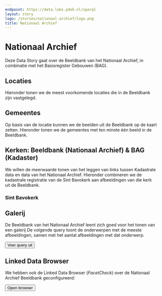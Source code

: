 ```yaml
---
endpoint: https://data.labs.pdok.nl/sparql
layout: story
logo: /stories/nationaal-archief/logo.png
title: Nationaal Archief
---
```


# Nationaal Archief

Deze Data Story gaat over de Beeldbank van het Nationaal Archief,
in combinatie met het Basisregister Gebouwen (BAG).

## Locaties

Hieronder tonen we de meest voorkomende locaties die in de Beeldbank
zijn vastgelegd.

<div data-query="http://127.0.0.1:4000/stories/nationaal-archief/#query=prefix+dce%3A+%3Chttp%3A%2F%2Fpurl.org%2Fdc%2Felements%2F1.1%2F%3E%0Aprefix+rdfs%3A+%3Chttp%3A%2F%2Fwww.w3.org%2F2000%2F01%2Frdf-schema%23%3E%0Aprefix+schema%3A+%3Chttp%3A%2F%2Fschema.org%2F%3E%0Aselect+%3Flocation+(count(%3Fimage)+as+%3Fn)+%7B%0A++%3Fimage+a+schema%3APhotograph.%0A++%7B%0A++++%3Fimage+schema%3AcontentLocation%2Frdfs%3Alabel+%3Flocation.%0A++%7D+union+%7B%0A++++%3Fimage+schema%3AcontentLocation+%3Flocation.%0A++++filter(isLiteral(%3Flocation))%0A++%7D%0A%7D%0Agroup+by+%3Flocation%0Aorder+by+desc(%3Fn)%0Alimit+20%0A&contentTypeConstruct=text%2Fturtle&contentTypeSelect=application%2Fsparql-results%2Bjson&endpoint=https%3A%2F%2Fdata.labs.pdok.nl%2Fsparql&requestMethod=POST&tabTitle=Query&headers=%7B%7D&outputFormat=gchart&outputSettings=%7B%22chartConfig%22%3A%7B%22options%22%3A%7B%22hAxis%22%3A%7B%22useFormatFromData%22%3Atrue%2C%22minValue%22%3Anull%2C%22maxValue%22%3Anull%2C%22viewWindow%22%3Anull%2C%22viewWindowMode%22%3Anull%7D%2C%22legacyScatterChartLabels%22%3Atrue%2C%22legend%22%3A%22right%22%2C%22vAxes%22%3A%5B%7B%22useFormatFromData%22%3Atrue%2C%22viewWindow%22%3A%7B%22max%22%3Anull%2C%22min%22%3Anull%7D%2C%22minValue%22%3Anull%2C%22maxValue%22%3Anull%7D%2C%7B%22useFormatFromData%22%3Atrue%2C%22viewWindow%22%3A%7B%22max%22%3Anull%2C%22min%22%3Anull%7D%2C%22minValue%22%3Anull%2C%22maxValue%22%3Anull%7D%5D%2C%22isStacked%22%3Afalse%2C%22booleanRole%22%3A%22certainty%22%2C%22width%22%3A600%2C%22height%22%3A371%7D%2C%22state%22%3A%7B%7D%2C%22view%22%3A%7B%22columns%22%3Anull%2C%22rows%22%3Anull%7D%2C%22isDefaultVisualization%22%3Afalse%2C%22chartType%22%3A%22ColumnChart%22%7D%2C%22motionChartState%22%3Anull%7D"
     data-query-sparql="locaties.rq"
     data-query-output="gchart">
</div>

## Gemeentes

Op basis van de locatie kunnen we de beelden uit de Beeldbank op de
kaart zetten.  Hieronder tonen we de gemeentes met ten minste één
beeld in de Beeldbank.

<div data-query
     data-query-endpoint="https://api.demo.triply.cc/datasets/kadaster/brt/services/sparql/sparql"
     data-query-sparql="gemeentes.rq"
     data-query-output="leaflet">
</div>

## Kerken: Beeldbank (Nationaal Archief) & BAG (Kadaster)

We willen de meerwaarde tonen van het leggen van links tussen
Kadastrale data en data van het Nationaal Archief.  Hieronder
combineren we de kadastrale registratie van de Sint Bavokerk aan
afbeeldingen van die kerk uit de Beeldbank.

### Sint Bavokerk

<div data-query
     data-query-output="leaflet"
     data-query-sparql="sint-bavokerk-graphdb.rq"></div>

<!--
<a href="https://nightly.yasgui.triply.cc/#query=prefix%20bag%3A%20%3Chttp%3A%2F%2Fbag.basisregistraties.overheid.nl%2Fdef%2Fbag%23%3E%0Aprefix%20dce%3A%20%3Chttp%3A%2F%2Fpurl.org%2Fdc%2Felements%2F1.1%2F%3E%0Aprefix%20geo%3A%20%3Chttp%3A%2F%2Fwww.opengis.net%2Font%2Fgeosparql%23%3E%0Aprefix%20pand%3A%20%3Chttp%3A%2F%2Fbag.basisregistraties.overheid.nl%2Fbag%2Fid%2Fpand%2F%3E%0Aprefix%20owl%3A%20%3Chttp%3A%2F%2Fwww.w3.org%2F2002%2F07%2Fowl%23%3E%0Aprefix%20rdfs%3A%20%3Chttp%3A%2F%2Fwww.w3.org%2F2000%2F01%2Frdf-schema%23%3E%0Aprefix%20schema%3A%20%3Chttp%3A%2F%2Fschema.org%2F%3E%0Aprefix%20xsd%3A%20%3Chttp%3A%2F%2Fwww.w3.org%2F2001%2FXMLSchema%23%3E%0Aselect%20%3Fshape%20%3FshapeHeight%20%3FshapeLabel%20%3FshapeName%20%7B%0A%20%20bind(40%20as%20%3FshapeHeight)%0A%20%20%7B%0A%20%20%20%20select%0A%20%20%20%20%20%20(sample(%3Ftitle)%20as%20%3Ftitle)%0A%20%20%20%20%20%20(group_concat(%3Fwidget%3Bseparator%3D'%3Chr%3E')%20as%20%3Fwidgets)%0A%20%20%20%20%7B%0A%20%20%20%20%20%20%7B%0A%20%20%20%20%20%20%20%20select%0A%20%20%20%20%20%20%20%20%20%20%3Fimage%0A%20%20%20%20%20%20%20%20%20%20(strdt(%3FdateStr%2Cxsd%3Adate)%20as%20%3Fdate)%0A%20%20%20%20%20%20%20%20%20%20%3Fdescription%0A%20%20%20%20%20%20%20%20%20%20(group_concat(distinct%20%3Fformat%3Bseparator%3D'%2C%20')%20as%20%3Fformat)%0A%20%20%20%20%20%20%20%20%20%20%3Fpand%0A%20%20%20%20%20%20%20%20%20%20(group_concat(distinct%20%3Fsubject%3Bseparator%3D'%2C%20')%20as%20%3Fsubject)%0A%20%20%20%20%20%20%20%20%20%20%3Ftitle%0A%20%20%20%20%20%20%20%20%20%20(sample(%3Furl)%20as%20%3Furl)%0A%20%20%20%20%20%20%20%20%7B%0A%20%20%20%20%20%20%20%20%20%20bind(pand%3A0392100000065734%20as%20%3Fpand)%0A%20%20%20%20%20%20%20%20%20%20%3Fimage%20dce%3Adate%20%3FdateStr%3B%0A%20%20%20%20%20%20%20%20%20%20%20%20%20%20%20%20%20dce%3Adescription%20%3Fdescription%3B%0A%20%20%20%20%20%20%20%20%20%20%20%20%20%20%20%20%20dce%3Aformat%20%3Fformat%3B%0A%20%20%20%20%20%20%20%20%20%20%20%20%20%20%20%20%20dce%3Asubject%20%3Fsubject%3B%0A%20%20%20%20%20%20%20%20%20%20%20%20%20%20%20%20%20dce%3Atitle%20%3Ftitle%3B%0A%20%20%20%20%20%20%20%20%20%20%20%20%20%20%20%20%20owl%3AsameAs%20%3Fpand%3B%0A%20%20%20%20%20%20%20%20%20%20%20%20%20%20%20%20%20schema%3AcontentLocation%20%3Flocation%3B%0A%20%20%20%20%20%20%20%20%20%20%20%20%20%20%20%20%20schema%3Athumbnail%20%3Furl.%0A%20%20%20%20%20%20%20%20%7D%0A%20%20%20%20%20%20%20%20group%20by%20%3Fimage%20%3FdateStr%20%3Fdescription%20%3Fpand%20%3Ftitle%0A%20%20%20%20%20%20%20%20order%20by%20desc(%3Fdate)%0A%20%20%20%20%20%20%7D%0A%20%20%20%20%20%20bind(concat(%0A%20%20%20%20%20%20%20%20'%3Ch5%3E'%2Cstr(%3Fdescription)%2C'%3C%2Fh5%3E'%2C%0A%20%20%20%20%20%20%20%20'%3Cfigure%3E'%2C%0A%20%20%20%20%20%20%20%20%20%20'%3Ca%20href%3D%22'%2Cstr(%3Furl)%2C'%22%20target%3D%22_blank%22%3E'%2C%0A%20%20%20%20%20%20%20%20%20%20%20%20'%3Cimg%20src%3D%22'%2Cstr(%3Furl)%2C'%22%20width%3D%22250px%22%3E'%2C%0A%20%20%20%20%20%20%20%20%20%20'%3C%2Fa%3E'%2C%0A%20%20%20%20%20%20%20%20%20%20'%3Cfigcaption%3E'%2C%0A%20%20%20%20%20%20%20%20%20%20%20%20'%3Cdl%3E'%2C%0A%20%20%20%20%20%20%20%20%20%20%20%20%20%20'%3Cdt%3EDatum%3C%2Fdt%3E%3Cdd%3E'%2Cyear(%3Fdate)%2C'-'%2Cmonth(%3Fdate)%2C'-'%2Cday(%3Fdate)%2C'%3C%2Fdd%3E'%2C%0A%20%20%20%20%20%20%20%20%20%20%20%20%20%20if(%3Fformat%3D''%2C''%2Cconcat('%3Cdt%3EFormaten%3C%2Fdt%3E%3Cdd%3E'%2Cstr(%3Fformat)%2C'%3C%2Fdd%3E'))%2C%0A%20%20%20%20%20%20%20%20%20%20%20%20%20%20if(%3Fsubject%3D''%2C''%2Cconcat('%3Cdt%3EOnderwerpen%3C%2Fdt%3E%3Cdd%3E'%2Cstr(%3Fsubject)%2C'%3C%2Fdd%3E'))%2C%0A%20%20%20%20%20%20%20%20%20%20%20%20'%3C%2Fdl%3E'%2C%0A%20%20%20%20%20%20%20%20%20%20'%3C%2Ffigcaption%3E'%2C%0A%20%20%20%20%20%20%20%20'%3C%2Ffigure%3E')%20as%20%3Fwidget)%0A%20%20%20%20%7D%0A%20%20%20%20group%20by%20%3Fpand%0A%20%20%7D%0A%20%20bind(pand%3A0392100000065734%20as%20%3Fpand)%0A%20%20service%20%3Chttps%3A%2F%2Fdata.pdok.nl%2Fsparql%3E%20%7B%0A%20%20%20%20%3Fpand%20geo%3AhasGeometry%2Fgeo%3AasWKT%20%3Fshape%3B%0A%20%20%20%20%20%20%20%20%20%20bag%3Aidentificatiecode%20%3FpandId.%0A%20%20%20%20%3Fverblijfsobject%20bag%3Ahoofdadres%20%3Fnummeraanduiding%3B%0A%20%20%20%20%20%20%20%20%20%20%20%20%20%20%20%20%20%20%20%20%20bag%3Apandrelatering%20%3Fpand.%0A%20%20%20%20%3FopenbareRuimte%20bag%3AnaamOpenbareRuimte%20%3FopenbareRuimteNaam%3B%0A%20%20%20%20%20%20%20%20%20%20%20%20%20%20%20%20%20%20%20%20bag%3AbijbehorendeWoonplaats%20%3Fwoonplaats.%0A%20%20%20%20%3Fwoonplaats%20rdfs%3Alabel%20%3FwoonplaatsNaam.%0A%20%20%20%20%3Fnummeraanduiding%20bag%3AbijbehorendeOpenbareRuimte%20%3FopenbareRuimte%3B%0A%20%20%20%20%20%20%20%20%20%20%20%20%20%20%20%20%20%20%20%20%20%20bag%3Ahuisnummer%20%3Fhuisnummer%3B%0A%20%20%20%20%20%20%20%20%20%20%20%20%20%20%20%20%20%20%20%20%20%20bag%3Apostcode%20%3Fzipcode.%0A%20%20%7D%0A%20%20bind(concat('%E2%9B%AA%20'%2Cstr(%3FopenbareRuimteNaam)%2C'%20'%2Cstr(%3Fhuisnummer)%2C'%2C%20'%2Cstr(%3FwoonplaatsNaam))%20as%20%3FshapeName)%0A%20%20bind(concat(%0A%20%20%20%20'%3Ccenter%3E%3Ch1%3E%E2%9B%AA%20%3Ca%20href%3D%22'%2Cstr(%3Fpand)%2C'%22%3E'%2Cstr(%3FopenbareRuimteNaam)%2C'%20'%2Cstr(%3Fhuisnummer)%2C'%2C%20'%2Cstr(%3FwoonplaatsNaam)%2C'%3C%2Fa%3E%3C%2Fh1%3E%3C%2Fcenter%3E'%2C%0A%20%20%20%20'%3Ch2%3ELinks%20uit%20PDOK%20hub%3C%2Fh2%3E'%2C%0A%20%20%20%20'%3Cul%3E'%2C%0A%20%20%20%20%20%20'%3Cli%3E%3Cb%3EBAG%3C%2Fb%3E%3A%20%3Ca%20href%3D%22'%2Cstr(%3Fpand)%2C'%22%3E'%2Cstr(%3FpandId)%2C'%3C%2Fa%3E%3C%2Fli%3E'%2C%0A%20%20%20%20%20%20'%3Cli%3E%3Cb%3ERCE%3C%2Fb%3E%3A%20%3Ca%20href%3D%22https%3A%2F%2Fcultureelerfgoed.nl%2Fmonumenten%2F19264%22%3E19264%3C%2Fa%3E%3C%2Fli%3E'%2C%0A%20%20%20%20%20%20'%3Cli%3E%3Cb%3EWikidata%3C%2Fb%3E%3A%20%3Ca%20href%3D%22http%3A%2F%2Fwww.wikidata.org%2Fentity%2FQ1545193%22%3EQ1545193%3C%2Fa%3E%3C%2Fli%3E'%2C%0A%20%20%20%20'%3C%2Ful%3E'%2C%0A%20%20%20%20'%3Ch2%3EAfbeeldingen%20van%20Nationaal%20Archief%3C%2Fh2%3E'%2C%0A%20%20%20%20%3Fwidgets%0A%20%20)%20as%20%3FshapeLabel)%0A%7D%0Alimit%201%0A&endpoint=https%3A%2F%2Fapi.demo.triply.cc%2Fdatasets%2Fnationaal-archief%2Fbeeldbank%2Fservices%2Fsparql%2Fsparql&requestMethod=POST&tabTitle=Query%208&headers=%7B%7D&contentTypeConstruct=text%2Fturtle%2C*%2F*%3Bq%3D0.9&contentTypeSelect=application%2Fsparql-results%2Bjson%2C*%2F*%3Bq%3D0.9&outputFormat=geo3d" target="_blank">
  <button>Voer query uit in 3D</button>
</a>

## Links met andere datasets

Het is veel moeilijker om beelden uit de Beeldbank te koppelen aan
andere datasets.  Hier proberen we de afgebeelde zwembaden in de BRT
te vinden, maar dat lukt niet helemaal:

<div data-query
     data-query-endpoint="https://api.demo.triply.cc/datasets/kadaster/brt/services/sparql/sparql"
     data-query-sparql="brt.rq"
     data-query-output="leaflet">
</div>
-->

## Galerij

De Beeldbank van het Nationaal Archief leent zich goed voor het tonen
van een galerij  De volgende query toont de onderwerpen met de
meeste afbeeldingen, samen met het aantal afbeeldingen met dat
onderwerp.

<a href="https://api.demo.triply.cc/s/9vHwRHw9X" target="_blank">
  <button>Voer query uit</button>
</a>

## Linked Data Browser

We hebben ook de Linked Data Browser (<em>FacetCheck</em>) over de
Nationaal Archief Beeldbank geconfigureerd:

<a href="https://data.labs.pdok.nl/presentations/nationaal-archief/" target="_blank">
  <button>Open browser</button>
</a>
